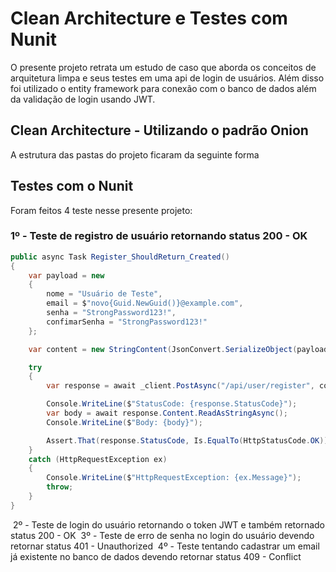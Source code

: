 # Clean Architecture e Testes com Nunit
O presente projeto retrata um estudo de caso que aborda os conceitos de arquitetura limpa e seus testes em uma api de login de usuários.
Além disso foi utilizado o entity framework para conexão com o banco de dados além da validação de login usando JWT.
## Clean Architecture - Utilizando o padrão Onion
A estrutura das pastas do projeto ficaram da seguinte forma 
<img src=""/>
## Testes com o Nunit
Foram feitos 4 teste nesse presente projeto:
### 1º - Teste de registro de usuário retornando status 200 - OK

```csharp
public async Task Register_ShouldReturn_Created()
{
    var payload = new
    {
        nome = "Usuário de Teste",
        email = $"novo{Guid.NewGuid()}@example.com",
        senha = "StrongPassword123!",
        confimarSenha = "StrongPassword123!"
    };

    var content = new StringContent(JsonConvert.SerializeObject(payload), Encoding.UTF8, "application/json");

    try
    {
        var response = await _client.PostAsync("/api/user/register", content);

        Console.WriteLine($"StatusCode: {response.StatusCode}");
        var body = await response.Content.ReadAsStringAsync();
        Console.WriteLine($"Body: {body}");

        Assert.That(response.StatusCode, Is.EqualTo(HttpStatusCode.OK));
    }
    catch (HttpRequestException ex)
    {
        Console.WriteLine($"HttpRequestException: {ex.Message}");
        throw;
    }
}
```

<img src=""/>
2º  - Teste de login do usuário retornando o token JWT e também retornado status 200 - OK
<img src=""/>
3º - Teste de erro de senha no login do usuário devendo retornar status 401 - Unauthorized
<img src=""/>
4º - Teste tentando cadastrar um email já existente no banco de dados devendo retornar status 409 - Conflict
<img src=""/>
